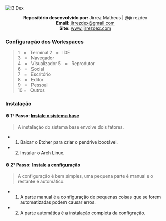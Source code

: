 ![I3 Dex](https://raw.githubusercontent.com/jirrezdex/galeria/master/i3-dex/logo.png)

<p align='center'><b>Repositório desenvolvido por:</b> Jirrez Matheus | @jirrezdex<br>
<b>Email:</b> <a href='mailto:jirrezdex@gmail.com'>jirrezdex@gmail.com</a><br>
<b>Site:</b> </b> <a href='https://www.jirrezdex.com'>www.jirrezdex.com</a></p>

### Configuração dos Workspaces
> 1&nbsp;&nbsp;&nbsp;=&nbsp;&nbsp;&nbsp;Terminal 
> 2&nbsp;&nbsp;&nbsp;=&nbsp;&nbsp;&nbsp;IDE  
> 3&nbsp;&nbsp;&nbsp;=&nbsp;&nbsp;&nbsp;Navegador  
> 4&nbsp;&nbsp;&nbsp;=&nbsp;&nbsp;&nbsp;Visualizador 
> 5&nbsp;&nbsp;&nbsp;=&nbsp;&nbsp;&nbsp;Reprodutor  
> 6&nbsp;&nbsp;&nbsp;=&nbsp;&nbsp;&nbsp;Social  
> 7&nbsp;&nbsp;&nbsp;=&nbsp;&nbsp;&nbsp;Escritório  
> 8&nbsp;&nbsp;&nbsp;=&nbsp;&nbsp;&nbsp;Editor  
> 9&nbsp;&nbsp;&nbsp;=&nbsp;&nbsp;&nbsp;Pessoal  
> 10&nbsp;=&nbsp;&nbsp;&nbsp;Outros

### Instalação
#### ⚙ 1° Passo: [Instale o sistema base](https://github.com/jirrezdex/i3-dex/tree/master/archlinux)
> A instalação do sistema base envolve dois fatores.  
* 1. Baixar o Etcher para criar o pendrive bootável.  
* 2. Instalar o Arch Linux.

#### ⚙ 2° Passo: [Instale a configuração](https://github.com/jirrezdex/i3-dex/tree/master/config)
> A configuração é bem simples, uma pequena parte é manual e o restante é automático.
* 1. A parte manual é a configuração de pequenas coisas que se forem automatizadas podem causar erros.  
* 2. A parte automática é a instalação completa da configração.
